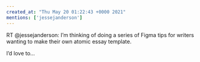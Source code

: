 ```yaml
---
created_at: "Thu May 20 01:22:43 +0000 2021"
mentions: ['jessejanderson']
---
```


RT @jessejanderson: I’m thinking of doing a series of Figma tips for writers wanting to make their own atomic essay template.

I’d love to…